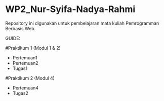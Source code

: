 # WP2_Nur-Syifa-Nadya-Rahmi

Repository ini digunakan untuk pembelajaran mata kuliah Pemrogramman Berbasis Web.

GUIDE:

#Praktikum 1 (Modul 1 & 2)
- Pertemuan1
- Pertemuan2
- Tugas1

#Praktikum 2 (Modul 4)
- Pertemuan4
- Tugas2
